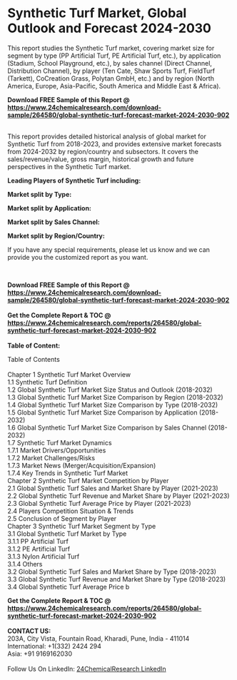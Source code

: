<h1>Synthetic Turf Market, Global Outlook and Forecast 2024-2030</h1><p>
</p><p>
This report studies the Synthetic Turf market, covering market size for segment by type (PP Artificial Turf, PE Artificial Turf, etc.), by application (Stadium, School Playground, etc.), by sales channel (Direct Channel, Distribution Channel), by player (Ten Cate, Shaw Sports Turf, FieldTurf (Tarkett), CoCreation Grass, Polytan GmbH, etc.) and by region (North America, Europe, Asia-Pacific, South America and Middle East &amp; Africa).</p><p>
</p><div><b>Download FREE Sample of this Report @ 
            <a href="https://www.24chemicalresearch.com/download-sample/264580/global-synthetic-turf-forecast-market-2024-2030-902">
            https://www.24chemicalresearch.com/download-sample/264580/global-synthetic-turf-forecast-market-2024-2030-902</a></b></div><br><p>
This report provides detailed historical analysis of global market for Synthetic Turf from 2018-2023, and provides extensive market forecasts from 2024-2032 by region/country and subsectors. It covers the sales/revenue/value, gross margin, historical growth and future perspectives in the Synthetic Turf market.</p><p>
</p><p>
<strong>Leading Players of Synthetic Turf including:</strong>
</p><p>
<strong>Market split by Type:</strong></p><p>
</p><p>
<strong>Market split by Application:</strong></p><p>
</p><p>
<strong>Market split by Sales Channel:</strong></p><p>
</p><p>
<strong>Market split by Region/Country:</strong></p><p>
</p><p>
If you have any special requirements, please let us know and we can provide you the customized report as you want.</p><p>
 </p><div><b>Download FREE Sample of this Report @ 
            <a href="https://www.24chemicalresearch.com/download-sample/264580/global-synthetic-turf-forecast-market-2024-2030-902">
            https://www.24chemicalresearch.com/download-sample/264580/global-synthetic-turf-forecast-market-2024-2030-902</a></b></div><br><div><b>Get the Complete Report & TOC @ 
            <a href="https://www.24chemicalresearch.com/reports/264580/global-synthetic-turf-forecast-market-2024-2030-902">
            https://www.24chemicalresearch.com/reports/264580/global-synthetic-turf-forecast-market-2024-2030-902</a></b></div><br>
            <b>Table of Content:</b><p>Table of Contents<br />
<br />
Chapter 1 Synthetic Turf Market Overview<br />
    1.1 Synthetic Turf Definition<br />
    1.2 Global Synthetic Turf Market Size Status and Outlook (2018-2032)<br />
    1.3 Global Synthetic Turf Market Size Comparison by Region (2018-2032)<br />
    1.4 Global Synthetic Turf Market Size Comparison by Type (2018-2032)<br />
    1.5 Global Synthetic Turf Market Size Comparison by Application (2018-2032)<br />
    1.6 Global Synthetic Turf Market Size Comparison by Sales Channel (2018-2032)<br />
    1.7 Synthetic Turf Market Dynamics<br />
        1.7.1 Market Drivers/Opportunities<br />
        1.7.2 Market Challenges/Risks<br />
        1.7.3 Market News (Merger/Acquisition/Expansion)<br />
        1.7.4 Key Trends in Synthetic Turf Market<br />
Chapter 2 Synthetic Turf Market Competition by Player<br />
    2.1 Global Synthetic Turf Sales and Market Share by Player (2021-2023)<br />
    2.2 Global Synthetic Turf Revenue and Market Share by Player (2021-2023)<br />
    2.3 Global Synthetic Turf Average Price by Player (2021-2023)<br />
    2.4 Players Competition Situation & Trends<br />
    2.5 Conclusion of Segment by Player<br />
Chapter 3 Synthetic Turf Market Segment by Type<br />
    3.1 Global Synthetic Turf Market by Type<br />
        3.1.1 PP Artificial Turf<br />
        3.1.2 PE Artificial Turf<br />
        3.1.3 Nylon Artificial Turf<br />
        3.1.4 Others<br />
    3.2 Global Synthetic Turf Sales and Market Share by Type (2018-2023)<br />
    3.3 Global Synthetic Turf Revenue and Market Share by Type (2018-2023)<br />
    3.4 Global Synthetic Turf Average Price b</p><div><b>Get the Complete Report & TOC @ 
            <a href="https://www.24chemicalresearch.com/reports/264580/global-synthetic-turf-forecast-market-2024-2030-902">
            https://www.24chemicalresearch.com/reports/264580/global-synthetic-turf-forecast-market-2024-2030-902</a></b></div><br><b>CONTACT US:</b><br>
            203A, City Vista, Fountain Road, Kharadi, Pune, India - 411014<br>
            International: +1(332) 2424 294<br>
            Asia: +91 9169162030 <br><br>
            Follow Us On LinkedIn: <a href="https://www.linkedin.com/company/24chemicalresearch/">24ChemicalResearch LinkedIn</a>